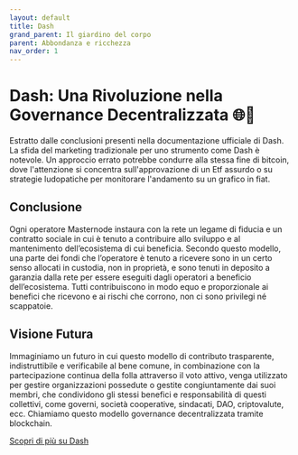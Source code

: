 ```yaml
---
layout: default
title: Dash
grand_parent: Il giardino del corpo
parent: Abbondanza e ricchezza
nav_order: 1
---
```


# Dash: Una Rivoluzione nella Governance Decentralizzata 🌐💼

Estratto dalle conclusioni presenti nella documentazione ufficiale di Dash. La sfida del marketing tradizionale per uno strumento come Dash è notevole. Un approccio errato potrebbe condurre alla stessa fine di bitcoin, dove l'attenzione si concentra sull'approvazione di un Etf assurdo o su strategie ludopatiche per monitorare l'andamento su un grafico in fiat.

## Conclusione

Ogni operatore Masternode instaura con la rete un legame di fiducia e un contratto sociale in cui è tenuto a contribuire allo sviluppo e al mantenimento dell’ecosistema di cui beneficia. Secondo questo modello, una parte dei fondi che l’operatore è tenuto a ricevere sono in un certo senso allocati in custodia, non in proprietà, e sono tenuti in deposito a garanzia dalla rete per essere eseguiti dagli operatori a beneficio dell’ecosistema. Tutti contribuiscono in modo equo e proporzionale ai benefici che ricevono e ai rischi che corrono, non ci sono privilegi né scappatoie.

## Visione Futura

Immaginiamo un futuro in cui questo modello di contributo trasparente, indistruttibile e verificabile al bene comune, in combinazione con la partecipazione continua della folla attraverso il voto attivo, venga utilizzato per gestire organizzazioni possedute o gestite congiuntamente dai suoi membri, che condividono gli stessi benefici e responsabilità di questi collettivi, come governi, società cooperative, sindacati, DAO, criptovalute, ecc. Chiamiamo questo modello governance decentralizzata tramite blockchain.

[Scopri di più su Dash](https://docs.dash.org/it/stable/docs/user/governance/understanding.html#conclusion)
